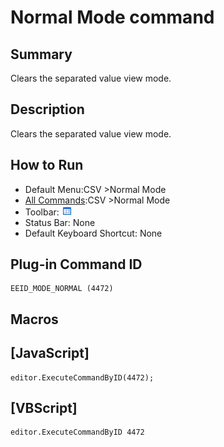 # Normal Mode command

## Summary

Clears the separated value view mode.

## Description

Clears the separated value view mode.

## How to Run

- Default Menu:CSV \>Normal Mode
- [All Commands](../tools/all_commands):CSV \>Normal Mode
- Toolbar: ![](../../images/default_mode.gif)
- Status Bar: None
- Default Keyboard Shortcut: None

## Plug-in Command ID

```
EEID_MODE_NORMAL (4472)
```

## Macros

## \[JavaScript\]

```
editor.ExecuteCommandByID(4472);
```

## \[VBScript\]

```
editor.ExecuteCommandByID 4472
```
